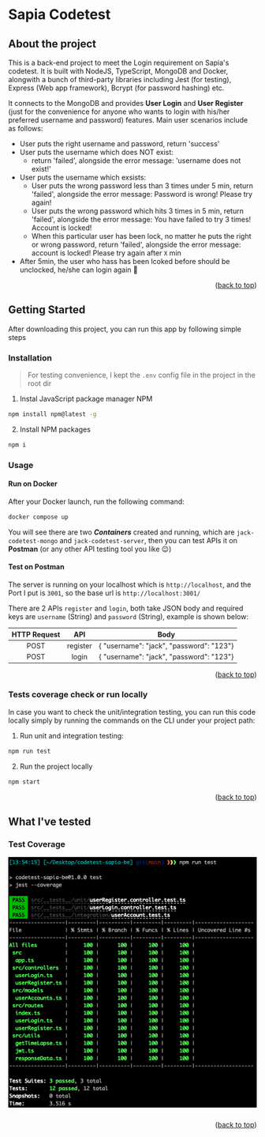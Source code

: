 # Sapia Codetest

## About the project

This is a back-end project to meet the Login requirement on Sapia's codetest. It is built with NodeJS, TypeScript, MongoDB and Docker, alongwith a bunch of third-party libraries including Jest (for testing), Express (Web app framework), Bcrypt (for password hashing) etc.

It connects to the MongoDB and provides **User Login** and **User Register** (just for the convenience for anyone who wants to login with his/her preferred username and password) features. Main user scenarios include as follows:

- User puts the right username and password, return 'success'
- User puts the username which does NOT exist:
  - return 'failed', alongside the error message: 'username does not exist!'
- User puts the username which exsists:
  - User puts the wrong password less than 3 times under 5 min, return 'failed', alongside the error message: Password is wrong! Please try again!
  - User puts the wrong password which hits 3 times in 5 min, return 'failed', alongside the error message: You have failed to try 3 times! Account is locked!
  - When this particular user has been lock, no matter he puts the right or wrong password, return 'failed', alongside the error message: account is locked! Please try again after `X` min
- After 5min, the user who hass has been lcoked before should be unclocked, he/she can login again 🎉
<p align="right">(<a href="#top">back to top</a>)</p>

## Getting Started

After downloading this project, you can run this app by following simple steps

### Installation

> For testing convenience, I kept the `.env` config file in the project in the root dir

1. Instal JavaScript package manager NPM

```sh
npm install npm@latest -g
```

2. Install NPM packages

```sh
npm i
```

### Usage

#### Run on Docker

After your Docker launch, run the following command:

```sh
docker compose up
```

You will see there are two **_Containers_** created and running, which are `jack-codetest-mongo` and `jack-codetest-server`, then you can test APIs it on **Postman** (or any other API testing tool you like 😉)

#### Test on Postman

The server is running on your localhost which is `http://localhost`, and the Port I put is `3001`, so the base url is `http://localhost:3001/`

There are 2 APIs `register` and `login`, both take JSON body and required keys are `username` (String) and `password` (String), example is shown below:

| HTTP Request |   API    |                   Body                   |
| :----------: | :------: | :--------------------------------------: |
|     POST     | register | { "username": "jack", "password": "123"} |
|     POST     |  login   | { "username": "jack", "password": "123"} |

<p align="right">(<a href="#top">back to top</a>)</p>

### Tests coverage check or run locally

In case you want to check the unit/integration testing, you can run this code locally simply by running the commands on the CLI under your project path:

1. Run unit and integration testing:

```sh
npm run test
```

2. Run the project locally

```sh
npm start
```

<p align="right">(<a href="#top">back to top</a>)</p>

## What I've tested

### Test Coverage

![test-coverge](img_own_test/test.jpg)

###

<p align="right">(<a href="#top">back to top</a>)</p>

